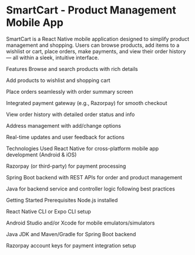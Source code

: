 # SmartCart - Product Management Mobile App

SmartCart is a React Native mobile application designed to simplify product management and shopping. Users can browse products, add items to a wishlist or cart, place orders, make payments, and view their order history — all within a sleek, intuitive interface.

Features
Browse and search products with rich details

Add products to wishlist and shopping cart

Place orders seamlessly with order summary screen

Integrated payment gateway (e.g., Razorpay) for smooth checkout

View order history with detailed order status and info

Address management with add/change options

Real-time updates and user feedback for actions

Technologies Used
React Native for cross-platform mobile app development (Android & iOS)

Razorpay (or third-party) for payment processing

Spring Boot backend with REST APIs for order and product management

Java for backend service and controller logic following best practices

Getting Started
Prerequisites
Node.js installed

React Native CLI or Expo CLI setup

Android Studio and/or Xcode for mobile emulators/simulators

Java JDK and Maven/Gradle for Spring Boot backend

Razorpay account keys for payment integration setup
